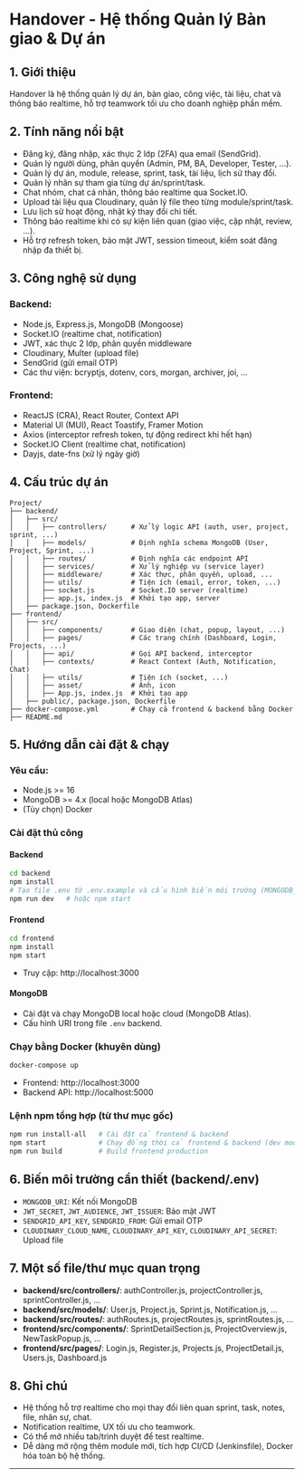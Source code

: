 
# Handover - Hệ thống Quản lý Bàn giao & Dự án

## 1. Giới thiệu
Handover là hệ thống quản lý dự án, bàn giao, công việc, tài liệu, chat và thông báo realtime, hỗ trợ teamwork tối ưu cho doanh nghiệp phần mềm.

## 2. Tính năng nổi bật
- Đăng ký, đăng nhập, xác thực 2 lớp (2FA) qua email (SendGrid).
- Quản lý người dùng, phân quyền (Admin, PM, BA, Developer, Tester, ...).
- Quản lý dự án, module, release, sprint, task, tài liệu, lịch sử thay đổi.
- Quản lý nhân sự tham gia từng dự án/sprint/task.
- Chat nhóm, chat cá nhân, thông báo realtime qua Socket.IO.
- Upload tài liệu qua Cloudinary, quản lý file theo từng module/sprint/task.
- Lưu lịch sử hoạt động, nhật ký thay đổi chi tiết.
- Thông báo realtime khi có sự kiện liên quan (giao việc, cập nhật, review, ...).
- Hỗ trợ refresh token, bảo mật JWT, session timeout, kiểm soát đăng nhập đa thiết bị.

## 3. Công nghệ sử dụng
### Backend:
- Node.js, Express.js, MongoDB (Mongoose)
- Socket.IO (realtime chat, notification)
- JWT, xác thực 2 lớp, phân quyền middleware
- Cloudinary, Multer (upload file)
- SendGrid (gửi email OTP)
- Các thư viện: bcryptjs, dotenv, cors, morgan, archiver, joi, ...

### Frontend:
- ReactJS (CRA), React Router, Context API
- Material UI (MUI), React Toastify, Framer Motion
- Axios (interceptor refresh token, tự động redirect khi hết hạn)
- Socket.IO Client (realtime chat, notification)
- Dayjs, date-fns (xử lý ngày giờ)

## 4. Cấu trúc dự án
```
Project/
├── backend/
│   ├── src/
│   │   ├── controllers/      # Xử lý logic API (auth, user, project, sprint, ...)
│   │   ├── models/           # Định nghĩa schema MongoDB (User, Project, Sprint, ...)
│   │   ├── routes/           # Định nghĩa các endpoint API
│   │   ├── services/         # Xử lý nghiệp vụ (service layer)
│   │   ├── middleware/       # Xác thực, phân quyền, upload, ...
│   │   ├── utils/            # Tiện ích (email, error, token, ...)
│   │   ├── socket.js         # Socket.IO server (realtime)
│   │   ├── app.js, index.js  # Khởi tạo app, server
│   ├── package.json, Dockerfile
├── frontend/
│   ├── src/
│   │   ├── components/       # Giao diện (chat, popup, layout, ...)
│   │   ├── pages/            # Các trang chính (Dashboard, Login, Projects, ...)
│   │   ├── api/              # Gọi API backend, interceptor
│   │   ├── contexts/         # React Context (Auth, Notification, Chat)
│   │   ├── utils/            # Tiện ích (socket, ...)
│   │   ├── asset/            # Ảnh, icon
│   │   ├── App.js, index.js  # Khởi tạo app
│   ├── public/, package.json, Dockerfile
├── docker-compose.yml        # Chạy cả frontend & backend bằng Docker
├── README.md
```

## 5. Hướng dẫn cài đặt & chạy
### Yêu cầu:
- Node.js >= 16
- MongoDB >= 4.x (local hoặc MongoDB Atlas)
- (Tùy chọn) Docker

### Cài đặt thủ công
#### Backend
```bash
cd backend
npm install
# Tạo file .env từ .env.example và cấu hình biến môi trường (MONGODB_URI, JWT_SECRET, ...)
npm run dev   # hoặc npm start
```
#### Frontend
```bash
cd frontend
npm install
npm start
```
- Truy cập: http://localhost:3000

#### MongoDB
- Cài đặt và chạy MongoDB local hoặc cloud (MongoDB Atlas).
- Cấu hình URI trong file `.env` backend.

### Chạy bằng Docker (khuyên dùng)
```bash
docker-compose up
```
- Frontend: http://localhost:3000
- Backend API: http://localhost:5000

### Lệnh npm tổng hợp (từ thư mục gốc)
```bash
npm run install-all   # Cài đặt cả frontend & backend
npm start             # Chạy đồng thời cả frontend & backend (dev mode)
npm run build         # Build frontend production
```

## 6. Biến môi trường cần thiết (backend/.env)
- `MONGODB_URI`: Kết nối MongoDB
- `JWT_SECRET`, `JWT_AUDIENCE`, `JWT_ISSUER`: Bảo mật JWT
- `SENDGRID_API_KEY`, `SENDGRID_FROM`: Gửi email OTP
- `CLOUDINARY_CLOUD_NAME`, `CLOUDINARY_API_KEY`, `CLOUDINARY_API_SECRET`: Upload file

## 7. Một số file/thư mục quan trọng
- **backend/src/controllers/**: authController.js, projectController.js, sprintController.js, ...
- **backend/src/models/**: User.js, Project.js, Sprint.js, Notification.js, ...
- **backend/src/routes/**: authRoutes.js, projectRoutes.js, sprintRoutes.js, ...
- **frontend/src/components/**: SprintDetailSection.js, ProjectOverview.js, NewTaskPopup.js, ...
- **frontend/src/pages/**: Login.js, Register.js, Projects.js, ProjectDetail.js, Users.js, Dashboard.js

## 8. Ghi chú
- Hệ thống hỗ trợ realtime cho mọi thay đổi liên quan sprint, task, notes, file, nhân sự, chat.
- Notification realtime, UX tối ưu cho teamwork.
- Có thể mở nhiều tab/trình duyệt để test realtime.
- Dễ dàng mở rộng thêm module mới, tích hợp CI/CD (Jenkinsfile), Docker hóa toàn bộ hệ thống.

---